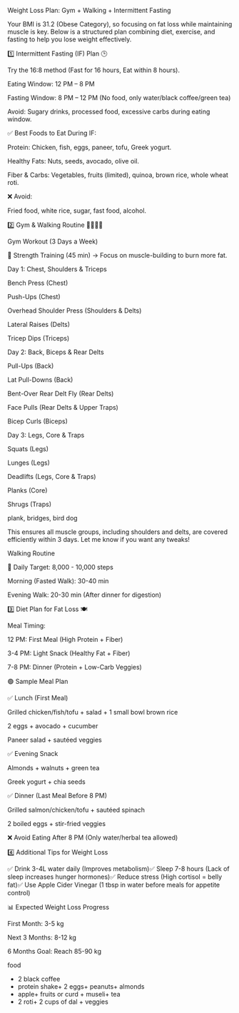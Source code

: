 Weight Loss Plan: Gym + Walking + Intermittent Fasting

Your BMI is 31.2 (Obese Category), so focusing on fat loss while maintaining muscle is key. Below is a structured plan combining diet, exercise, and fasting to help you lose weight effectively.

1️⃣ Intermittent Fasting (IF) Plan 🕒

Try the 16:8 method (Fast for 16 hours, Eat within 8 hours).

Eating Window: 12 PM – 8 PM

Fasting Window: 8 PM – 12 PM (No food, only water/black coffee/green tea)

Avoid: Sugary drinks, processed food, excessive carbs during eating window.

✅ Best Foods to Eat During IF:

Protein: Chicken, fish, eggs, paneer, tofu, Greek yogurt.

Healthy Fats: Nuts, seeds, avocado, olive oil.

Fiber & Carbs: Vegetables, fruits (limited), quinoa, brown rice, whole wheat roti.

❌ Avoid:

Fried food, white rice, sugar, fast food, alcohol.

2️⃣ Gym & Walking Routine 🏋️‍♂️🚶‍♂️

Gym Workout (3 Days a Week)

🔹 Strength Training (45 min) → Focus on muscle-building to burn more fat.

Day 1: Chest, Shoulders & Triceps

Bench Press (Chest)

Push-Ups (Chest)

Overhead Shoulder Press (Shoulders & Delts)

Lateral Raises (Delts)

Tricep Dips (Triceps)


Day 2: Back, Biceps & Rear Delts

Pull-Ups (Back)

Lat Pull-Downs (Back)

Bent-Over Rear Delt Fly (Rear Delts)

Face Pulls (Rear Delts & Upper Traps)

Bicep Curls (Biceps)


Day 3: Legs, Core & Traps

Squats (Legs)

Lunges (Legs)

Deadlifts (Legs, Core & Traps)

Planks (Core)

Shrugs (Traps)

plank, bridges, bird dog



This ensures all muscle groups, including shoulders and delts, are covered efficiently within 3 days. Let me know if you want any tweaks!



Walking Routine

🔹 Daily Target: 8,000 - 10,000 steps

Morning (Fasted Walk): 30-40 min

Evening Walk: 20-30 min (After dinner for digestion)

3️⃣ Diet Plan for Fat Loss 🍽️

Meal Timing:

12 PM: First Meal (High Protein + Fiber)

3-4 PM: Light Snack (Healthy Fat + Fiber)

7-8 PM: Dinner (Protein + Low-Carb Veggies)

🟢 Sample Meal Plan

✅ Lunch (First Meal)

Grilled chicken/fish/tofu + salad + 1 small bowl brown rice

2 eggs + avocado + cucumber

Paneer salad + sautéed veggies

✅ Evening Snack

Almonds + walnuts + green tea

Greek yogurt + chia seeds

✅ Dinner (Last Meal Before 8 PM)

Grilled salmon/chicken/tofu + sautéed spinach

2 boiled eggs + stir-fried veggies

❌ Avoid Eating After 8 PM (Only water/herbal tea allowed)

4️⃣ Additional Tips for Weight Loss

✅ Drink 3-4L water daily (Improves metabolism)✅ Sleep 7-8 hours (Lack of sleep increases hunger hormones)✅ Reduce stress (High cortisol = belly fat)✅ Use Apple Cider Vinegar (1 tbsp in water before meals for appetite control)

📊 Expected Weight Loss Progress

First Month: 3-5 kg

Next 3 Months: 8-12 kg

6 Months Goal: Reach 85-90 kg

food

- 2 black coffee 
- protein shake+ 2 eggs+ peanuts+ almonds
- apple+ fruits or curd + museli+ tea
- 2 roti+ 2 cups of dal + veggies 

